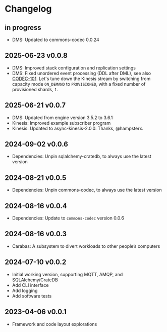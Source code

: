 # Changelog

## in progress
- DMS: Updated to commons-codec 0.0.24

## 2025-06-23 v0.0.8
- DMS: Improved stack configuration and replication settings
- DMS: Fixed unordered event processing (DDL after DML), see also [CODEC-101].
  Let's tune down the Kinesis stream by switching from capacity mode
  `ON_DEMAND` to `PROVISIONED`, with a fixed number of provisioned shards, `1`.

[CODEC-101]: https://github.com/crate/commons-codec/issues/101

## 2025-06-21 v0.0.7
- DMS: Updated from engine version 3.5.2 to 3.6.1
- Kinesis: Improved example subscriber program
- Kinesis: Updated to async-kinesis-2.0.0. Thanks, @hampsterx.

## 2024-09-02 v0.0.6
- Dependencies: Unpin sqlalchemy-cratedb, to always use the latest version

## 2024-08-21 v0.0.5
- Dependencies: Unpin commons-codec, to always use the latest version

## 2024-08-16 v0.0.4
- Dependencies: Update to `commons-codec` version 0.0.6

## 2024-08-16 v0.0.3
- Carabas: A subsystem to divert workloads to other people’s computers

## 2024-07-10 v0.0.2
- Initial working version, supporting MQTT, AMQP, and SQLAlchemy/CrateDB
- Add CLI interface
- Add logging
- Add software tests

## 2023-04-06 v0.0.1
- Framework and code layout explorations
